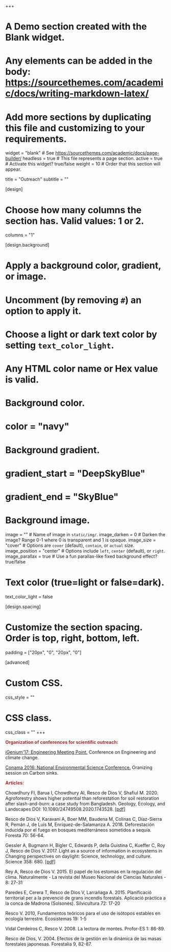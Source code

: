 +++
# A Demo section created with the Blank widget.
# Any elements can be added in the body: https://sourcethemes.com/academic/docs/writing-markdown-latex/
# Add more sections by duplicating this file and customizing to your requirements.

widget = "blank"  # See https://sourcethemes.com/academic/docs/page-builder/
headless = true  # This file represents a page section.
active = true  # Activate this widget? true/false
weight = 10  # Order that this section will appear.

title = "Outreach"
subtitle = ""

[design]
  # Choose how many columns the section has. Valid values: 1 or 2.
  columns = "1"

[design.background]
  # Apply a background color, gradient, or image.
  #   Uncomment (by removing `#`) an option to apply it.
  #   Choose a light or dark text color by setting `text_color_light`.
  #   Any HTML color name or Hex value is valid.

  # Background color.
  # color = "navy"
  
  # Background gradient.
  # gradient_start = "DeepSkyBlue"
  # gradient_end = "SkyBlue"
  
  # Background image.
  image = ""  # Name of image in `static/img/`.
  image_darken = 0  # Darken the image? Range 0-1 where 0 is transparent and 1 is opaque.
  image_size = "cover"  #  Options are `cover` (default), `contain`, or `actual` size.
  image_position = "center"  # Options include `left`, `center` (default), or `right`.
  image_parallax = true  # Use a fun parallax-like fixed background effect? true/false

  # Text color (true=light or false=dark).
  text_color_light = false

[design.spacing]
  # Customize the section spacing. Order is top, right, bottom, left.
  padding = ["20px", "0", "20px", "0"]

[advanced]
 # Custom CSS. 
 css_style = ""
 
 # CSS class.
 css_class = ""
+++

<p> <font color= "brown"> <strong>Organization of conferences for scientific outreach: </strong></font> </p>		
								
<p> <a href="http://igenium.cat/">iGenium'17: Engineering Meeting Point.</a> Conference on Engineering and climate change.</p>
<p> <a href="http://www.conama.org/web/index.php">Conama 2016: National Environmental Science Conference.</a> Oranizing session on Carbon sinks.</p>

<p> <font color= "brown"> <strong>Articles:</strong></font></p>
<p> Chowdhury FI, Barua I, Chowdhury AI, Resco de Dios V, Shafiul M. 2020. 
Agroforestry shows higher potential than reforestation for soil restoration after slash-and-burn: a case study from Bangladesh. 
Geology, Ecology, and Landscapes DOI: 10.1080/24749508.2020.1743528. 
 <a href="https://www.tandfonline.com/doi/pdf/10.1080/24749508.2020.1743528?needAccess=true"> [pdf] </a></p>

<p> Resco de Dios V, Karavani A, Boer MM, Baudena M, Colinas C, Díaz-Sierra R,
Pemán J, de Luís M, Enríquez-de-Salamanza A. 2018. Deforestación inducida por el fuego en bosques 
mediterráneos sometidos a sequía. Foresta 70: 56-64. </p>

<p> Gessler A, Bugmann H, Bigler C, Edwards P, della Guistina C, Kueffer C, Roy J, Resco de Dios V. 
2017. Light as a source of information in ecosystems in Changing perspectives on daylight: Science, 
technology, and culture. Science 358: 680. <a href="http://science.sciencemag.org/content/358/6363/680.2"> [pdf] </a> </p>

<p>Rey A, Resco de Dios V. 2015. El papel de los estomas en la regulación del clima. Naturalmente - La revista del Museo Nacional de Ciencias Naturales - 8: 27-31 </p>

<p>Paredes E, Cerera T, Resco de Dios V, Larrañaga A. 2015. Planificació territorial per a la prevenció de grans incendis forestals. Aplicació pràctica a la conca de Madrona (Solsonès). Silvicultura 72: 17-20 </p>

<p>Resco V. 2010, Fundamentos teóricos para el uso de isótopos estables en ecología terrestre. Ecosistemas 19: 1-5 </p>

<p>Vidal Cerdeiros C, Resco V. 2008. La lectora de montes. Profor-ES 1: 86-89. </p>

<p>Resco de Dios, V. 2004. Efectos de la gestión en la dinámica de las masas forestales japonesas. Forestalia 9, 82-87.</p>



